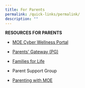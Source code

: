 ```yaml
---
title: For Parents
permalink: /quick-links/permalink/
description: ""
---
```

**RESOURCES FOR PARENTS**

* [MOE Cyber Wellness Portal](https://www.moe.gov.sg/education-in-sg/our-programmes/cyber-wellness)

* [Parents' Gateway (PG)](https://pg.moe.edu.sg/faq)

* [Families for Life](https://familiesforlife.sg/Parenting/Pages/Home.aspx?utm_source=SEM&gclid=CjwKCAjw-eKpBhAbEiwAqFL0mvxGyrBe60wD6YPdfD5hHBQkv302vu5TMgiLqGpJmdN--x0kUT1lWxoCDL0QAvD_BwE)

* Parent Support Group

* [Parenting with MOE](https://www.instagram.com/parentingwith.moesg/?utm_medium=copy_link)